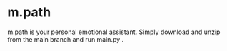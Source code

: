 # m.path
m.path is your personal emotional assistant. Simply download and unzip from the main branch and run main.py .
